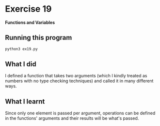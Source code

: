 # Exercise 19

**Functions and Variables**

## Running this program

```sh
python3 ex19.py
```

## What I did

I defined a function that takes two arguments (which I kindly treated as numbers with no type checking techniques) and called it in many different ways.

## What I learnt

Since only one element is passed per argument, operations can be defined in the functions' arguments and their results will be what's passed.
